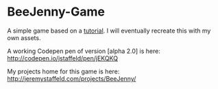 # BeeJenny-Game
A simple game based on a <a href="http://www.lostdecadegames.com/how-to-make-a-simple-html5-canvas-game/" target="_blank">tutorial</a>. I will eventually recreate this with my own assets.

A working Codepen pen of version [alpha 2.0] is here: <a href="http://codepen.io/jstaffeld/pen/jEKQKQ" target="_blank">http://codepen.io/jstaffeld/pen/jEKQKQ</a>

My projects home for this game is here: <a href="http://jeremystaffeld.com/projects/BeeJenny/" target="_blank">http://jeremystaffeld.com/projects/BeeJenny/</a>
